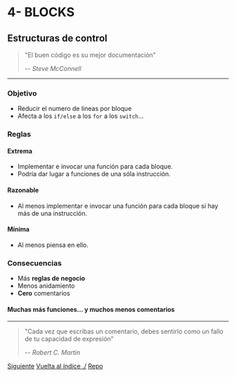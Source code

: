 # 4- BLOCKS

## Estructuras de control

> "El buen código es su mejor documentación"
>
> -- _Steve McConnell_

---

### Objetivo

- Reducir el numero de lineas por bloque
- Afecta a los `if/else` a los `for` a los `switch`...

### Reglas

#### Extrema

- Implementar e invocar una función para cada bloque.
- Podría dar lugar a funciones de una sóla instrucción.

#### Razonable

- Al menos implementar e invocar una función para cada bloque si hay más de una instrucción.

#### Mínima

- Al menos piensa en ello.

### Consecuencias

- Más **reglas de negocio**
- Menos anidamiento
- **Cero** comentarios

#### Muchas más funciones... y muchos menos comentarios

---

> "Cada vez que escribas un comentario, debes sentirlo como un fallo de tu capacidad de expresión"
>
> -- _Robert C. Martin_

[Siguiente](./5-functions.md)
[Vuelta al índice ./](./)
[Repo](https://github.com/AcademiaBinaria/CleanCode)
